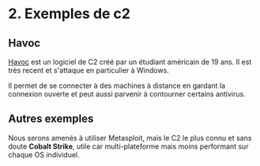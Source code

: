 # 2. Exemples de c2

## Havoc

[Havoc](https://github.com/HavocFramework/Havoc) est un logiciel de C2 créé par un étudiant américain de 19 ans. Il est très recent et s'attaque en particulier à Windows.

Il permet de se connecter à des machines à distance en gardant la connexion ouverte et peut aussi parvenir à contourner certains antivirus.

## Autres exemples

Nous serons amenés à utiliser Metasploit, mais le C2 le plus connu et sans doute **Cobalt Strike**, utile car multi-plateforme mais moins performant sur chaque OS individuel.
